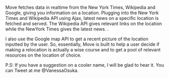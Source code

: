 Move fetches data in realtime from the New York Times, Wikipedia and Google, 
giving you information on a location.
Plugging into the New York Times and Wikipedia API using Ajax, latest news on a specific location is fetched and served.
  The Wikipedia API gives relevant links on the location while the NewYork Times gives the  latest news. .

I also use the Google map API to get a recent picture of the location inputted by the user.
So, essentially, Move is built to help a user decide if making a relocation is actually a wise course 
and to get a pool of relevant resources on the location of choice.

P.S: If you have a suggestion on a cooler name, I will be glad to hear it. You can Tweet at me @VanessaOsuka.

